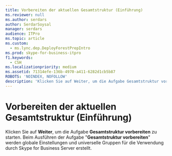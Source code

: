 ```yaml
---
title: Vorbereiten der aktuellen Gesamtstruktur (Einführung)
ms.reviewer: null
ms.author: serdars
author: SerdarSoysal
manager: serdars
audience: ITPro
ms.topic: article
ms.custom:
  - ms.lync.dep.DeployForestPrepIntro
ms.prod: skype-for-business-itpro
f1.keywords:
  - CSH
ms.localizationpriority: medium
ms.assetid: 71314efe-136b-4970-a411-6282d1cb5b87
ROBOTS: 'NOINDEX, NOFOLLOW'
description: 'Klicken Sie auf Weiter, um die Aufgabe Gesamtstruktur vorbereiten zu starten. Beim Ausführen der Aufgabe "Gesamtstruktur vorbereiten" werden globale Einstellungen und universelle Gruppen für die Verwendung durch Skype for Business Server erstellt.'
---
```


# <a name="prepare-current-forrest-intro"></a>Vorbereiten der aktuellen Gesamtstruktur (Einführung)
 
Klicken Sie auf **Weiter**, um die Aufgabe **Gesamtstruktur vorbereiten** zu starten. Beim Ausführen der Aufgabe "**Gesamtstruktur vorbereiten**" werden globale Einstellungen und universelle Gruppen für die Verwendung durch Skype for Business Server erstellt.
  


